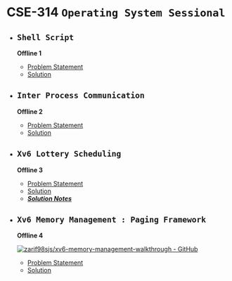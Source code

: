 # **CSE-314 `Operating System Sessional`**

 - ## **`Shell Script`**
  
    **Offline 1**
   - [Problem Statement](Offline%201%20(Shell%20Script)/CSE314-Jan-2021_%20Shell%20Script%20Offline.pdf)
   - [Solution](Offline%201%20(Shell%20Script))

 - ## **`Inter Process Communication`**
  
    **Offline 2**
   - [Problem Statement](Offline%202%20(Inter%20Process%20Communication)/IPC%20Offline%20updated.pdf)
   - [Solution](Offline%202%20(Inter%20Process%20Communication))
  
 - ## **`Xv6 Lottery Scheduling`**
  
    **Offline 3**
   - [Problem Statement](Offline%203%20(Xv6%20Lottery%20Scheduling)/README.md)
   - [Solution](Offline%203%20(Xv6%20Lottery%20Scheduling))
   - [***Solution Notes***](Offline%203%20(Xv6%20Lottery%20Scheduling)/README.md)

 - ## **`Xv6 Memory Management : Paging Framework`**
  
    **Offline 4**

   [![zarif98sjs/xv6-memory-management-walkthrough - GitHub](https://gh-card.dev/repos/zarif98sjs/xv6-memory-management-walkthrough.svg?fullname=)](https://github.com/zarif98sjs/xv6-memory-management-walkthrough)

    - [Problem Statement](Offline%204%20(Xv6%20Memory%20Management)/xv6-mm-assignment)
    - [Solution](Offline%204%20(Xv6%20Memory%20Management))
   